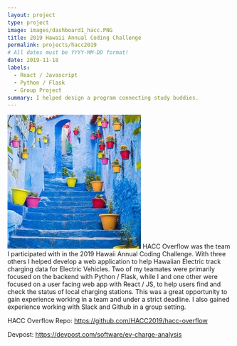```yaml
---
layout: project
type: project
image: images/dashboard1_hacc.PNG
title: 2019 Hawaii Annual Coding Challenge
permalink: projects/hacc2019
# All dates must be YYYY-MM-DD format!
date: 2019-11-18
labels:
  - React / Javascript
  - Python / Flask
  - Group Project
summary: I helped design a program connecting study buddies.
---
```

<img class="ui medium right floated rounded image" src="../images/chefchaouen.jpg">
HACC Overflow was the team I participated with in the 2019 Hawaii Annual Coding Challenge. With three others I helped develop a web application to help Hawaiian Electric track charging data for Electric Vehicles. Two of my teamates were primarily focused on the backend with Python / Flask, while I and one other were focused on a user facing web app with React / JS, to help users find and check the status of local charging stations. 
This was a great opportunity to gain experience working in a team and under a strict deadline. I also gained experience working with Slack and Github in a group setting.

HACC Overflow Repo: https://github.com/HACC2019/hacc-overflow

Devpost: https://devpost.com/software/ev-charge-analysis

